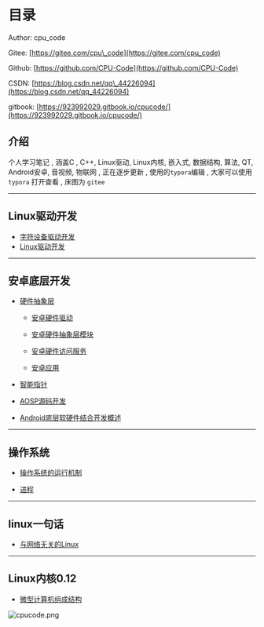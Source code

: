 # 目录

Author: cpu\_code

Gitee: [https://gitee.com/cpu\_code](https://gitee.com/cpu_code)

Github: [https://github.com/CPU-Code](https://github.com/CPU-Code)

CSDN: [https://blog.csdn.net/qq\_44226094](https://blog.csdn.net/qq_44226094)

gitbook: [https://923992029.gitbook.io/cpucode/](https://923992029.gitbook.io/cpucode/)

## 介绍

个人学习笔记 , 涵盖C , C++, Linux驱动, Linux内核, 嵌入式, 数据结构, 算法, QT, Android安卓, 音视频, 物联网 , 正在逐步更新 , 使用的`typora`编辑 , 大家可以使用 `typora` 打开查看 , 床图为 `gitee`

-----------------------

## Linux驱动开发 <a id="linux_driver"></a>

* [字符设备驱动开发](linux_driver/character_device_driver.md)
* [Linux驱动开发](linux_driver/linux_driver.md)

-------------------------------

## 安卓底层开发 <a id="android_bottom"></a>

* [硬件抽象层](android_bottom/hardware_abstraction_layer/)
  * [安卓硬件驱动](android_bottom/hardware_abstraction_layer/Android_hardware_driver.md)

  * [安卓硬件抽象层模块](android_bottom/hardware_abstraction_layer/Android_hardware_abstraction_layer_module.md)

  * [安卓硬件访问服务](android_bottom/hardware_abstraction_layer/Android_hardware_access_service.md)

  * [安卓应用](android_bottom/hardware_abstraction_layer/Android_application.md)

* [智能指针](android_bottom/smart_pointer.md)

* [AOSP源码开发](android_bottom/AOSP.md)

* [Android底层软硬件结合开发概述](android_bottom/summary.md)

--------------------------------

## 操作系统 <a id="operating_system"></a>

* [操作系统的运行机制](operating_system/operat_mechanism.md)

* [进程](operating_system/process.md)

----------------------------

## linux一句话 <a id="linux_in_a_word"></a>

* [与网络无关的Linux](linux_in_a_word/network_indepen.md)

----------------------------

## Linux内核0.12 <a id="linux_kernel_0_12"></a>

* [微型计算机组成结构](linux_kernel_0_12/computer_composition.md)

![cpucode.png](https://s1.ax1x.com/2020/06/18/Nnpxmj.png)

